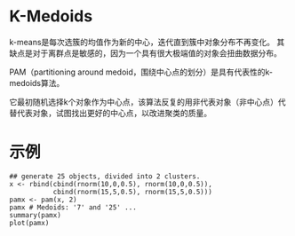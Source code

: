# K-Medoids

k-means是每次选簇的均值作为新的中心，迭代直到簇中对象分布不再变化。
其缺点是对于离群点是敏感的，因为一个具有很大极端值的对象会扭曲数据分布。

PAM（partitioning around medoid，围绕中心点的划分）是具有代表性的k-medoids算法。

它最初随机选择k个对象作为中心点，该算法反复的用非代表对象（非中心点）代替代表对象，试图找出更好的中心点，以改进聚类的质量。

# 示例

```
## generate 25 objects, divided into 2 clusters.
x <- rbind(cbind(rnorm(10,0,0.5), rnorm(10,0,0.5)),
           cbind(rnorm(15,5,0.5), rnorm(15,5,0.5)))
pamx <- pam(x, 2)
pamx # Medoids: '7' and '25' ...
summary(pamx)
plot(pamx)
```